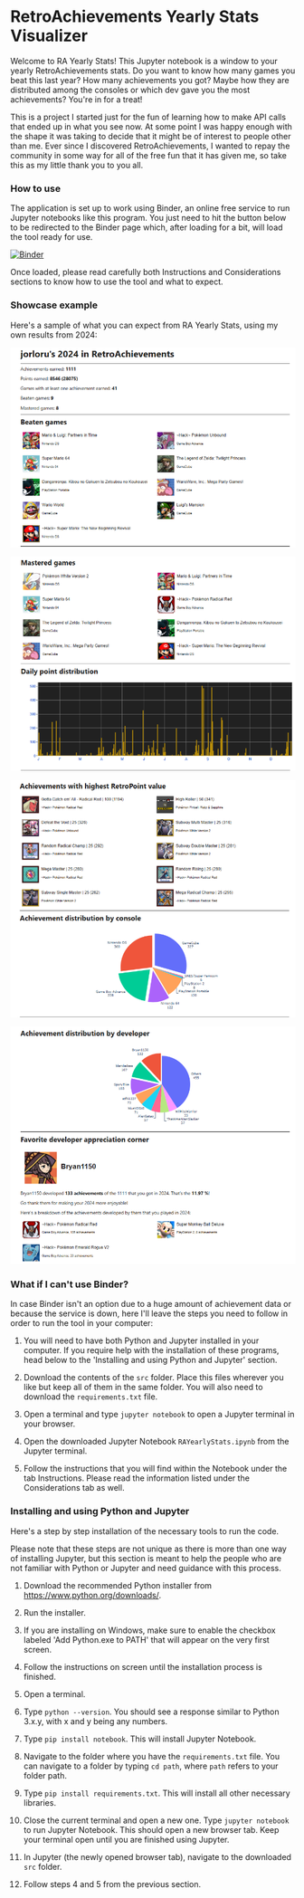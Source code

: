 # RetroAchievements Yearly Stats Visualizer

Welcome to RA Yearly Stats! This Jupyter notebook is a window to your yearly RetroAchievements stats. Do you want to know how many games you beat this last year? How many achievements you got? Maybe how they are distributed among the consoles or which dev gave you the most achievements? You're in for a treat!

This is a project I started just for the fun of learning how to make API calls that ended up in what you see now. At some point I was happy enough with the shape it was taking to decide that it might be of interest to people other than me. Ever since I discovered RetroAchievements, I wanted to repay the community in some way for all of the free fun that it has given me, so take this as my little thank you to you all.

### How to use

The application is set up to work using Binder, an online free service to run Jupyter notebooks like this program. You just need to hit the button below to be redirected to the Binder page which, after loading for a bit, will load the tool ready for use.

[![Binder](https://mybinder.org/badge_logo.svg)](https://mybinder.org/v2/gh/jorloru/RAYearlyStats/main?urlpath=%2Fdoc%2Ftree%2Fsrc%2FRAYearlyStats.ipynb)

Once loaded, please read carefully both Instructions and Considerations sections to know how to use the tool and what to expect.

### Showcase example

Here's a sample of what you can expect from RA Yearly Stats, using my own results from 2024:

![First page](https://github.com/jorloru/RAYearlyStats/blob/main/images/example1.png)

![Second page](https://github.com/jorloru/RAYearlyStats/blob/main/images/example2.png)

![Third page](https://github.com/jorloru/RAYearlyStats/blob/main/images/example3.png)

![Fourth page](https://github.com/jorloru/RAYearlyStats/blob/main/images/example4.png)

### What if I can't use Binder?

In case Binder isn't an option due to a huge amount of achievement data or because the service is down, here I'll leave the steps you need to follow in order to run the tool in your computer:

1) You will need to have both Python and Jupyter installed in your computer. If you require help with the installation of these programs, head below to the 'Installing and using Python and Jupyter' section.

2) Download the contents of the `src` folder. Place this files wherever you like but keep all of them in the same folder. You will also need to download the `requirements.txt` file.

3) Open a terminal and type `jupyter notebook` to open a Jupyter terminal in your browser.

4) Open the downloaded Jupyter Notebook `RAYearlyStats.ipynb` from the Jupyter terminal.

5) Follow the instructions that you will find within the Notebook under the tab Instructions. Please read the information listed under the Considerations tab as well.

### Installing and using Python and Jupyter

Here's a step by step installation of the necessary tools to run the code.

Please note that these steps are not unique as there is more than one way of installing Jupyter, but this section is meant to help the people who are not familiar with Python or Jupyter and need guidance with this process.

1) Download the recommended Python installer from https://www.python.org/downloads/.

2) Run the installer.

3) If you are installing on Windows, make sure to enable the checkbox labeled 'Add Python.exe to PATH' that will appear on the very first screen.

4) Follow the instructions on screen until the installation process is finished.

5) Open a terminal.

6) Type `python --version`. You should see a response similar to Python 3.x.y, with x and y being any numbers.

7) Type `pip install notebook`. This will install Jupyter Notebook.

8) Navigate to the folder where you have the `requirements.txt` file. You can navigate to a folder by typing `cd path`, where `path` refers to your folder path.

9) Type `pip install requirements.txt`. This will install all other necessary libraries.

10) Close the current terminal and open a new one. Type `jupyter notebook` to run Jupyter Notebook. This should open a new browser tab. Keep your terminal open until you are finished using Jupyter.

11) In Jupyter (the newly opened browser tab), navigate to the downloaded `src` folder.

12) Follow steps 4 and 5 from the previous section.